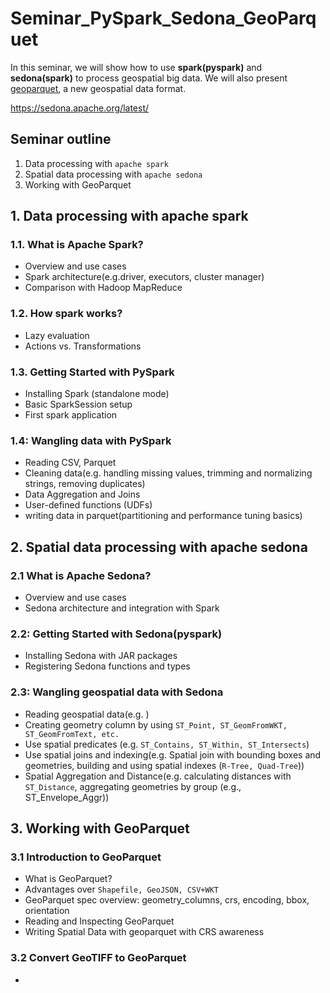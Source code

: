 # Seminar_PySpark_Sedona_GeoParquet

In this seminar, we will show how to use **spark(pyspark)** and **sedona(spark)** to process geospatial big data.
We will also present [geoparquet](https://geoparquet.org/), a new geospatial data format.

https://sedona.apache.org/latest/

## Seminar outline

1. Data processing with `apache spark`
2. Spatial data processing with `apache sedona`
3. Working with GeoParquet


## 1. Data processing with apache spark

### 1.1. What is Apache Spark?

- Overview and use cases
- Spark architecture(e.g.driver, executors, cluster manager)
- Comparison with Hadoop MapReduce

### 1.2. How spark works?
- Lazy evaluation
- Actions vs. Transformations

### 1.3. Getting Started with PySpark

- Installing Spark (standalone mode)
- Basic SparkSession setup
- First spark application

### 1.4: Wangling data with PySpark

- Reading CSV, Parquet
- Cleaning data(e.g. handling missing values, trimming and normalizing strings, removing duplicates)
- Data Aggregation and Joins
- User-defined functions (UDFs)
- writing data in parquet(partitioning and performance tuning basics)

## 2. Spatial data processing with apache sedona

### 2.1 What is Apache Sedona?

- Overview and use cases
- Sedona architecture and integration with Spark

### 2.2: Getting Started with Sedona(pyspark)

- Installing Sedona with JAR packages
- Registering Sedona functions and types

### 2.3: Wangling geospatial data with Sedona

- Reading geospatial data(e.g. )
- Creating geometry column by using `ST_Point, ST_GeomFromWKT, ST_GeomFromText, etc.`
- Use spatial predicates (e.g. `ST_Contains, ST_Within, ST_Intersects`)
- Use spatial joins and indexing(e.g. Spatial join with bounding boxes and geometries, building and using spatial indexes (`R-Tree, Quad-Tree`))
- Spatial Aggregation and Distance(e.g. calculating distances with `ST_Distance`, aggregating geometries by group (e.g., ST_Envelope_Aggr)) 

## 3. Working with GeoParquet

### 3.1 Introduction to GeoParquet
- What is GeoParquet?
- Advantages over `Shapefile, GeoJSON, CSV+WKT`
- GeoParquet spec overview: geometry_columns, crs, encoding, bbox, orientation
- Reading and Inspecting GeoParquet
- Writing Spatial Data with geoparquet with CRS awareness

### 3.2 Convert GeoTIFF to GeoParquet

- 
